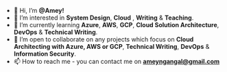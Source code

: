 - 👋 Hi, I’m **@Amey!**
- 👀 I’m interested in **System Design**, **Cloud** , **Writing** & **Teaching**.
- 🌱 I’m currently learning **Azure**, **AWS**, **GCP**, **Cloud Solution Architecture**, **DevOps** & **Technical Writing**.
- 💞️ I’m open to collaborate on any projects which focus on **Cloud Architecting with Azure, AWS or GCP**, **Technical Writing**, **DevOps** & **Information Security**.
- 📫 How to reach me - you can contact me on **ameyngangal@gmail.com**

<!---
theparanoidguy/theparanoidguy is a ✨ special ✨ repository because its `README.md` (this file) appears on your GitHub profile.
You can click the Preview link to take a look at your changes.
--->
